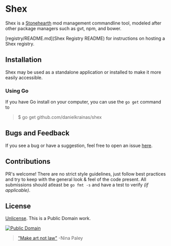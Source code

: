 # Shex

Shex is a [Stonehearth](http://stonehearth.net/) mod management commandline tool, modeled after other package managers such as gvt, npm, and bower.

[registry/README.md](Shex Registry README) for instructions on hosting a Shex registry.

## Installation

Shex may be used as a standalone application or installed to make it more easily accessible.

### Using Go

If you have Go install on your computer, you can use the `go get` command to 

> $ go get github.com/danielkrainas/shex

## Bugs and Feedback

If you see a bug or have a suggestion, feel free to open an issue [here](https://github.com/danielkrainas/shex/issues).

## Contributions

PR's welcome! There are no strict style guidelines, just follow best practices and try to keep with the general look & feel of the code present. All submissions should atleast be `go fmt -s` and have a test to verify *(if applicable)*.

## License

[Unlicense](http://unlicense.org/UNLICENSE). This is a Public Domain work. 

[![Public Domain](https://licensebuttons.net/p/mark/1.0/88x31.png)](http://questioncopyright.org/promise)

> ["Make art not law"](http://questioncopyright.org/make_art_not_law_interview) -Nina Paley
